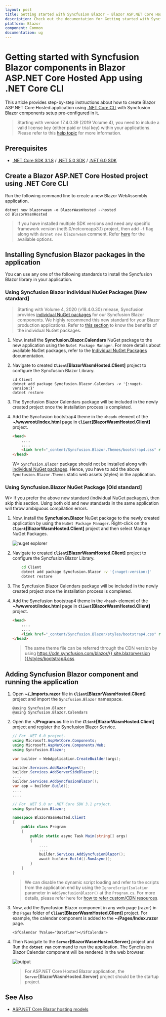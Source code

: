 ```yaml
---
layout: post
title: Getting started with Syncfusion Blazor - Blazor ASP.NET Core Hosted App in .NET Core CLI
description: Check out the documentation for Getting started with Syncfusion Blazor
platform: Blazor
component: Common
documentation: ug
---
```

<!-- markdownlint-disable MD024 -->

# Getting started with Syncfusion Blazor components in Blazor ASP.NET Core Hosted App using .NET Core CLI

This article provides step-by-step instructions about how to create Blazor ASP.NET Core Hosted application using [.NET Core CLI](https://dotnet.microsoft.com/download/dotnet/) with Syncfusion Blazor components setup pre-configured in it.

> Starting with version 17.4.0.39 (2019 Volume 4), you need to include a valid license key (either paid or trial key) within your applications. Please refer to this [help topic](https://help.syncfusion.com/common/essential-studio/licensing/license-key#blazor) for more information.

## Prerequisites

* [.NET Core SDK 3.1.8](https://dotnet.microsoft.com/download/dotnet/3.1) / [.NET 5.0 SDK](https://dotnet.microsoft.com/download/dotnet/5.0) / [.NET 6.0 SDK](https://dotnet.microsoft.com/download/dotnet/6.0)

## Create a Blazor ASP.NET Core Hosted project using .NET Core CLI

Run the following command line to create a new Blazor WebAssembly application.

```
dotnet new blazorwasm -o BlazorWasmHosted --hosted
cd BlazorWasmHosted
```

> If you have installed multiple SDK versions and need any specific framework version (net5.0/netcoreapp3.1) project, then add `-f` flag along with `dotnet new blazorwasm` comment. Refer [here](https://docs.microsoft.com/en-us/aspnet/core/blazor/tooling?view=aspnetcore-5.0&pivots=windows) for the available options.

## Installing Syncfusion Blazor packages in the application

You can use any one of the following standards to install the Syncfusion Blazor library in your application.

### Using Syncfusion Blazor individual NuGet Packages [New standard]

> Starting with Volume 4, 2020 (v18.4.0.30) release, Syncfusion provides [individual NuGet packages](https://blazor.syncfusion.com/documentation/nuget-packages/) for our Syncfusion Blazor components. We highly recommend this new standard for your Blazor production applications. Refer to [this section](https://blazor.syncfusion.com/documentation/nuget-packages/#benefits-of-using-individual-nuget-packages) to know the benefits of the individual NuGet packages.

1. Now, install the **Syncfusion.Blazor.Calendars** NuGet package to the new application using the `NuGet Package Manager`. For more details about available NuGet packages, refer to the [Individual NuGet Packages](https://blazor.syncfusion.com/documentation/nuget-packages/) documentation.

2. Navigate to created **`Client`[BlazorWasmHosted.Client]** project to configure the Syncfusion Blazor Library.

    ```
    cd Client
    dotnet add package Syncfusion.Blazor.Calendars -v '{:nuget-version:}'
    dotnet restore
    ```

2. The Syncfusion Blazor Calendars package will be included in the newly created project once the installation process is completed.

3. Add the Syncfusion bootstrap4 theme in the `<head>` element of the **~/wwwroot/index.html** page in **`Client`[BlazorWasmHosted.Client]** project.

    ```html
    <head>
        ....
        ....
        <link href="_content/Syncfusion.Blazor.Themes/bootstrap4.css" rel="stylesheet" />
    </head>
    ```

    W> `Syncfusion.Blazor` package should not be installed along with [individual NuGet packages](https://blazor.syncfusion.com/documentation/nuget-packages/). Hence, you have to add the above `Syncfusion.Blazor.Themes` static web assets (styles) in the application.

### Using Syncfusion.Blazor NuGet Package [Old standard]

W> If you prefer the above new standard (individual NuGet packages), then skip this section. Using both old and new standards in the same application will throw ambiguous compilation errors.

1. Now, install the **Syncfusion.Blazor** NuGet package to the newly created application by using the `NuGet Package Manager`. Right-click on the **`Client`[BlazorWasmHosted.Client]** project and then select Manage NuGet Packages.

    ![nuget explorer](images/core-hosted/nuget-explorer.png)

2. Navigate to created **`Client`[BlazorWasmHosted.Client]** project to configure the Syncfusion Blazor Library.

    ```bash
        cd Client
        dotnet add package Syncfusion.Blazor -v '{:nuget-version:}'
        dotnet restore
    ```

2. The Syncfusion Blazor Calendars package will be included in the newly created project once the installation process is completed.

3. Add the Syncfusion bootstrap4 theme in the `<head>` element of the **~/wwwroot/index.html** page in **`Client`[BlazorWasmHosted.Client]** project.

    ```html
    <head>
        ....
        ....
        <link href="_content/Syncfusion.Blazor/styles/bootstrap4.css" rel="stylesheet" />
    </head>
    ```
    > The same theme file can be referred through the CDN version by using [https://cdn.syncfusion.com/blazor/{{ site.blazorversion }}/styles/bootstrap4.css](https://cdn.syncfusion.com/blazor/18.4.30/styles/bootstrap4.css).

## Adding Syncfusion Blazor component and running the application

1. Open **~/_Imports.razor** file in **`Client`[BlazorWasmHosted.Client]** project and import the `Syncfusion.Blazor` namespace.

    ```cshtml
    @using Syncfusion.Blazor
    @using Syncfusion.Blazor.Calendars
    ```

2. Open the **~/Program.cs** file in the **`Client`[BlazorWasmHosted.Client]** project and register the Syncfusion Blazor Service.

    ```c#
    // For .NET 6.0 project.
    using Microsoft.AspNetCore.Components;
    using Microsoft.AspNetCore.Components.Web;
    using Syncfusion.Blazor;

    var builder = WebApplication.CreateBuilder(args);

    builder.Services.AddRazorPages();
    builder.Services.AddServerSideBlazor();
    ....
    builder.Services.AddSyncfusionBlazor();
    var app = builder.Build();
    ....
    ....

    // For .NET 5.0 or .NET Core SDK 3.1 project.
    using Syncfusion.Blazor;

    namespace BlazorWasmHosted.Client
    {
        public class Program
        {
            public static async Task Main(string[] args)
            {
                ....
                ....
                builder.Services.AddSyncfusionBlazor();
                await builder.Build().RunAsync();
            }
        }
    }
    ```

    > We can disable the dynamic script loading and refer to the scripts from the application end by using the `IgnoreScriptIsolation` parameter in `AddSyncfusionBlazor()` at the `Program.cs`. For more details, please refer here for [how to refer custom/CDN resources](../common/custom-resource-generator/#how-to-use-custom-resources-in-the-blazor-application).

3. Now, add the Syncfusion Blazor component in any web page (razor) in the `Pages` folder of **`Client`[BlazorWasmHosted.Client]** project. For example, the calendar component is added to the **~/Pages/Index.razor** page.

    ```cshtml
    <SfCalendar TValue="DateTime"></SfCalendar>
    ```

4. Then Navigate to the **`Server`[BlazorWasmHosted.Server]** project and Run the **`dotnet run`** command to run the application. The Syncfusion Blazor Calendar component will be rendered in the web browser.

    ![output](images/core-hosted/browser-output.png)

    > For ASP.NET Core Hosted Blazor application, the **`Server`[BlazorWasmHosted.Server]** project should be the startup project.

## See Also

* [ASP.NET Core Blazor hosting models](https://docs.microsoft.com/en-us/aspnet/core/blazor/hosting-models?view=aspnetcore-5.0)